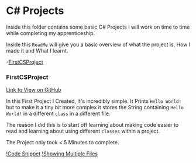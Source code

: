 # C# Projects

Inside this folder contains some basic C# Projects I will work on time to time while completing my apprenticeship.

Inside this `ReadMe` will give you a basic overview of what the project is, How I made it and What I learnt.

-[FirstCSProject](#firstcsproject)

### FirstCSProject

[Link to View on GitHub](https://github.com/KodeyThomas/BackendDev/tree/master/05-C%23/Projects/FirstCSProject)

In this First Project I Created, It's incredibly simple. It Prints `Hello World!` but to make it a tiny bit more complex it stores the String containing `Hello World!` in a different `class` in a different file.

The reason I did this is to start off learning about making code easier to read and learning about using different `classes` within a project.

The Project only took < 5 Minutes to complete.

[!Code Snippet](https://github.com/KodeyThomas/BackendDev/tree/master/assets/firstCSProject1.png)
[!Showing Multiple Files](https://github.com/KodeyThomas/BackendDev/tree/master/assets/firstCSProject2.png)